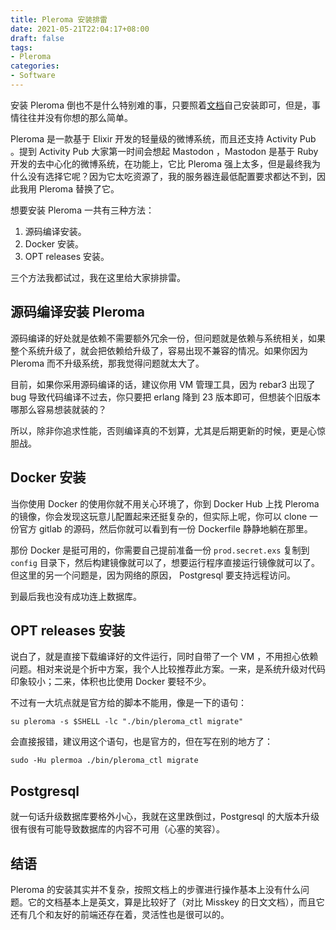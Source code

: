 ```yaml
---
title: Pleroma 安装排雷
date: 2021-05-21T22:04:17+08:00
draft: false
tags:
- Pleroma
categories:
- Software
---
```


安装 Pleroma 倒也不是什么特别难的事，只要照着[文档](https://docs-develop.pleroma.social/backend/)自己安装即可，但是，事情往往并没有你想的那么简单。

Pleroma 是一款基于 Elixir 开发的轻量级的微博系统，而且还支持 Activity Pub 。提到 Activity Pub 大家第一时间会想起 Mastodon ，Mastodon 是基于 Ruby 开发的去中心化的微博系统，在功能上，它比 Pleroma 强上太多，但是最终我为什么没有选择它呢？因为它太吃资源了，我的服务器连最低配置要求都达不到，因此我用 Pleroma 替换了它。

想要安装 Pleroma 一共有三种方法：

1. 源码编译安装。
2. Docker 安装。
3. OPT releases 安装。

三个方法我都试过，我在这里给大家排排雷。

## 源码编译安装 Pleroma

源码编译的好处就是依赖不需要额外冗余一份，但问题就是依赖与系统相关，如果整个系统升级了，就会把依赖给升级了，容易出现不兼容的情况。如果你因为 Pleroma 而不升级系统，那我觉得问题就太大了。

目前，如果你采用源码编译的话，建议你用 VM 管理工具，因为 rebar3 出现了 bug 导致代码编译不过去，你只要把 erlang 降到 23 版本即可，但想装个旧版本哪那么容易想装就装的？

所以，除非你追求性能，否则编译真的不划算，尤其是后期更新的时候，更是心惊胆战。

## Docker 安装

当你使用 Docker 的使用你就不用关心环境了，你到 Docker Hub 上找 Pleroma 的镜像，你会发现这玩意儿配置起来还挺复杂的，但实际上呢，你可以 clone 一份官方 gitlab 的源码，然后你就可以看到有一份 Dockerfile 静静地躺在那里。

那份 Docker 是挺可用的，你需要自己提前准备一份 `prod.secret.exs` 复制到 `config` 目录下，然后构建镜像就可以了，想要运行程序直接运行镜像就可以了。但这里的另一个问题是，因为网络的原因， Postgresql 要支持远程访问。

到最后我也没有成功连上数据库。

## OPT releases 安装

说白了，就是直接下载编译好的文件运行，同时自带了一个 VM ，不用担心依赖问题。相对来说是个折中方案，我个人比较推荐此方案。一来，是系统升级对代码印象较小；二来，体积也比使用 Docker 要轻不少。

不过有一大坑点就是官方给的脚本不能用，像是一下的语句：

```shell
su pleroma -s $SHELL -lc "./bin/pleroma_ctl migrate"
```

会直接报错，建议用这个语句，也是官方的，但在写在别的地方了：

``` shell
sudo -Hu plermoa ./bin/pleroma_ctl migrate
```

## Postgresql

就一句话升级数据库要格外小心，我就在这里跌倒过，Postgresql 的大版本升级很有很有可能导致数据库的内容不可用（心塞的笑容）。

## 结语

Pleroma 的安装其实并不复杂，按照文档上的步骤进行操作基本上没有什么问题。它的文档基本上是英文，算是比较好了（对比 Misskey 的日文文档），而且它还有几个和友好的前端还存在着，灵活性也是很可以的。
